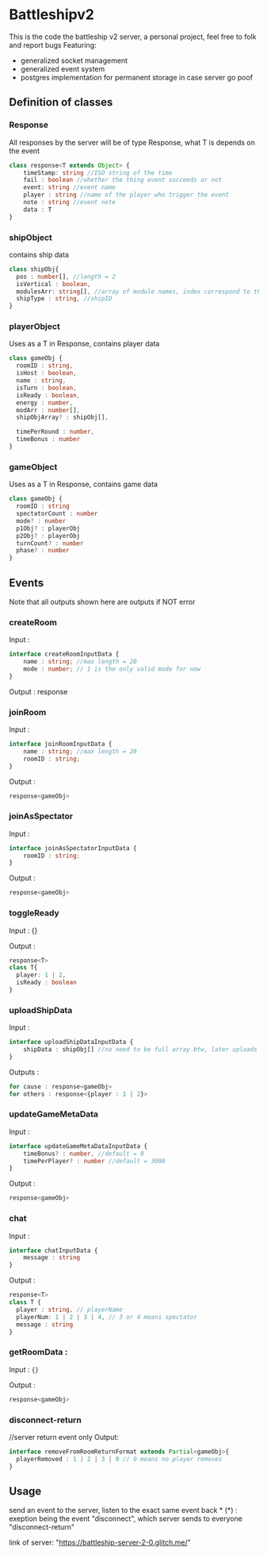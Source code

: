 # Battleshipv2
This is the code the battleship v2 server, a personal project, feel free to folk and report bugs
Featuring:

+ generalized socket management
+ generalized event system
+ postgres implementation for permanent storage in case server go poof

## Definition of classes

### Response<T>
All responses by the server will be of type Response<T>, what T is depends on the event

```ts
class response<T extends Object> {
    timeStamp: string //ISO string of the time
    fail : boolean //whether the thing event succeeds or not
    event: string //event name
    player : string //name of the player who trigger the event
    note : string //event note
    data : T
}
```
### shipObject
contains ship data

```ts
class shipObj{
  pos : number[], //length = 2
  isVertical : boolean,
  modulesArr: string[], //array of module names, index correspond to the indexes of that module on the ship unraveled
  shipType : string, //shipID
}
```

### playerObject 
Uses as a T in Response, contains player data

```ts
class gameObj {
  roomID : string,
  isHost : boolean,
  name : string,
  isTurn : boolean,
  isReady : boolean,
  energy : number,
  modArr : number[],
  shipObjArray? : shipObj[],

  timePerRound : number,
  timeBonus : number
}
```


### gameObject 
Uses as a T in Response, contains game data

```ts
class gameObj {
  roomID : string
  spectatorCount : number
  mode? : number
  p1Obj? : playerObj
  p2Obj? : playerObj
  turnCount? : number
  phase? : number
}
```

## Events

Note that all outputs shown here are outputs if NOT error

### createRoom

Input :

```ts
interface createRoomInputData {
    name : string; //max length = 20
    mode : number; // 1 is the only valid mode for now
} 
```

Output :
response<gameObj>

### joinRoom

Input :

```ts
interface joinRoomInputData {
    name : string; //max length = 20
    roomID : string;
} 
```

Output :
```js
response<gameObj>
```

### joinAsSpectator

Input :

```ts
interface joinAsSpectatorInputData {
    roomID : string;
} 
```

Output :
```js
response<gameObj>
```

### toggleReady

Input : {}

Output :

```ts
response<T>
class T{
  player: 1 | 2, 
  isReady : boolean
}
```

### uploadShipData

Input : 

```ts
interface uploadShipDataInputData {
    shipData : shipObj[] //no need to be full array btw, later uploads overwrites the previous
}
```

Outputs : 
```ts
for cause : response<gameObj>
for others : response<{player : 1 | 2}>
```

### updateGameMetaData 

Input : 

```ts
interface updateGameMetaDataInputData {
    timeBonus? : number, //default = 0
    timePerPlayer? : number //default = 3000
} 
```
Output : 
```ts
response<gameObj>
```

### chat

Input : 

```ts
interface chatInputData {
    message : string
} 
```

Output : 
```ts
response<T>
class T {
  player : string, // playerName
  playerNum: 1 | 2 | 3 | 4, // 3 or 4 means spectator
  message : string 
}
```

### getRoomData : 

Input : ```{}```

Output : 
```ts
response<gameObj>
```

### disconnect-return

//server return event only
Output:
```ts
interface removeFromRoomReturnFormat extends Partial<gameObj>{
  playerRemoved : 1 | 2 | 3 | 0 // 0 means no player removes
}
```


## Usage

send an event to the server, listen to the exact same event back *
(*) : exeption being the event "disconnect", which server sends to everyone "disconnect-return"

link of server: "https://battleship-server-2-0.glitch.me/"

